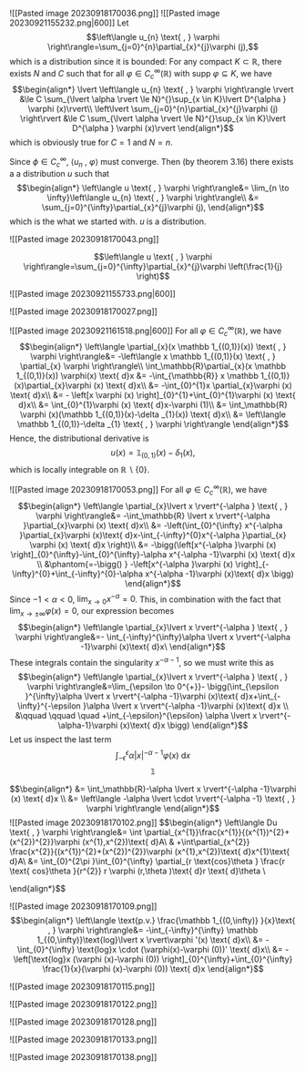 ![[Pasted image 20230918170036.png]]
![[Pasted image 20230921155232.png|600]]
Let 
$$\left\langle u_{n} \text{ , } \varphi  \right\rangle=\sum_{j=0}^{n}\partial_{x}^{j}\varphi (j),$$
which is a distribution since it is bounded: For any compact $K \subset  \mathbb{R}$, there exists $N$ and $C$ such that for all $\varphi \in C^{\infty}_{c}(\mathbb{R})$ with $\text{supp }\varphi \subseteq K$, we have
$$\begin{align*}
\lvert \left\langle u_{n} \text{ , } \varphi  \right\rangle \rvert &\le C \sum_{\lvert \alpha  \rvert \le N}^{}\sup_{x \in K}\lvert D^{\alpha } \varphi (x)\rvert\\
	\left\lvert \sum_{j=0}^{n}\partial_{x}^{j}\varphi (j) \right\rvert &\le C \sum_{\lvert \alpha  \rvert \le N}^{}\sup_{x \in K}\lvert D^{\alpha } \varphi (x)\rvert
\end{align*}$$
which is obviously true for $C=1$ and $N=n$.

Since $\phi \in C^{\infty}_{c}$, $\left\langle u_{n} \text{ , } \varphi  \right\rangle$ must converge. Then (by theorem 3.16) there exists a a distribution $u$ such that
$$\begin{align*}
\left\langle u \text{ , } \varphi  \right\rangle&= \lim_{n \to \infty}\left\langle u_{n} \text{ , } \varphi  \right\rangle\\
		&= \sum_{j=0}^{\infty}\partial_{x}^{j}\varphi (j),
\end{align*}$$
which is the what we started with. $u$ is a distribution.

![[Pasted image 20230918170043.png]]


$$\left\langle u \text{ , } \varphi  \right\rangle=\sum_{j=0}^{\infty}\partial_{x}^{j}\varphi \left(\frac{1}{j} \right)$$



![[Pasted image 20230921155733.png|600]]

![[Pasted image 20230918170027.png]]

![[Pasted image 20230921161518.png|600]]
For all $\varphi \in C^{\infty}_{c}(\mathbb{R}),$ we have
$$\begin{align*}
\left\langle \partial_{x}(x \mathbb 1_{(0,1)}(x)) \text{ , } \varphi  \right\rangle&= -\left\langle x \mathbb 1_{(0,1)}(x) \text{ , } \partial_{x} \varphi \right\rangle\\
\int_\mathbb{R}\partial_{x}(x \mathbb 1_{(0,1)}(x)) \varphi(x) \text{ d}x  &= -\int_{\mathbb{R}} x \mathbb 1_{(0,1)}(x)\partial_{x}\varphi (x) \text{ d}x\\
	&= -\int_{0}^{1}x \partial_{x}\varphi (x) \text{ d}x\\
&= - \left[x \varphi (x) \right]_{0}^{1}+\int_{0}^{1}\varphi (x) \text{ d}x\\
&= \int_{0}^{1}\varphi (x) \text{ d}x-\varphi  (1)\\
&= \int_\mathbb{R} \varphi (x)(\mathbb 1_{(0,1)}(x)-\delta _{1}(x)) \text{ d}x\\
&= \left\langle \mathbb 1_{(0,1)}-\delta _{1} \text{ , } \varphi  \right\rangle
\end{align*}$$
Hence, the distributional derivative is
$$u(x)=\mathbb 1_{(0,1)}(x)-\delta _{1}(x),$$
which is locally integrable on $\mathbb{R}\backslash \{0 \}$.

![[Pasted image 20230918170053.png]]
For all $\varphi \in C^{\infty}_{c}(\mathbb{R}),$ we have
$$\begin{align*}
\left\langle \partial_{x}\lvert x \rvert^{-\alpha } \text{ , } \varphi  \right\rangle&= -\int_\mathbb{R} \lvert x \rvert^{-\alpha }\partial_{x}\varphi (x) \text{ d}x\\
&= -\left(\int_{0}^{\infty} x^{-\alpha }\partial_{x}\varphi (x)\text{ d}x-\int_{-\infty}^{0}x^{-\alpha }\partial_{x} \varphi (x) \text{ d}x \right)\\
&= -\bigg(\left[x^{-\alpha }\varphi (x) \right]_{0}^{\infty}-\int_{0}^{\infty}-\alpha x^{-\alpha -1}\varphi (x) \text{ d}x \\
&\phantom{=-\bigg() } -\left[x^{-\alpha }\varphi (x) \right]_{-\infty}^{0}+\int_{-\infty}^{0}-\alpha x^{-\alpha -1}\varphi (x)\text{ d}x \bigg)
\end{align*}$$
Since $-1<\alpha <0$,  $\lim_{x \to 0}x^{-\alpha }=0$. This, in combination with the fact that $\lim_{x \to \pm \infty}\varphi(x)=0$, our expression becomes
$$\begin{align*}
\left\langle \partial_{x}\lvert x \rvert^{-\alpha } \text{ , } \varphi  \right\rangle&=- \int_{-\infty}^{\infty}\alpha \lvert x \rvert^{-\alpha -1}\varphi (x)\text{ d}x\
\end{align*}$$
These integrals contain the singularity $x^{-\alpha -1}$, so we must write this as
$$\begin{align*}
\left\langle \partial_{x}\lvert x \rvert^{-\alpha } \text{ , } \varphi  \right\rangle&=\lim_{\epsilon  \to 0^{+}}- \bigg(\int_{\epsilon }^{\infty}\alpha \lvert x \rvert^{-\alpha -1}\varphi (x)\text{ d}x+\int_{-\infty}^{-\epsilon }\alpha \lvert x \rvert^{-\alpha -1}\varphi (x)\text{ d}x \\
&\qquad \qquad \quad +\int_{-\epsilon}^{\epsilon} \alpha \lvert x \rvert^{-\alpha-1}\varphi (x)\text{ d}x \bigg)
\end{align*}$$
Let us inspect the last term
$$\int_{-\epsilon }^{\epsilon } \alpha \lvert x \rvert^{-\alpha -1}\varphi (x) \text{ d}x$$
$$\mathbb 1$$

$$\begin{align*}
&= \int_\mathbb{R}-\alpha \lvert x \rvert^{-\alpha -1}\varphi (x) \text{ d}x \\
&= \left\langle -\alpha \lvert \cdot  \rvert^{-\alpha -1} \text{ , } \varphi  \right\rangle
\end{align*}$$
![[Pasted image 20230918170102.png]]
$$\begin{align*}
\left\langle Du \text{ , } \varphi  \right\rangle&= \int \partial_{x^{1}}\frac{x^{1}}{(x^{1})^{2}+(x^{2})^{2}}\varphi (x^{1},x^{2})\text{ d}A\\
& +\int\partial_{x^{2}} \frac{x^{2}}{(x^{1})^{2}+(x^{2})^{2}}\varphi (x^{1},x^{2})\text{ d}x^{1}\text{ d}A\\
&= \int_{0}^{2\pi }\int_{0}^{\infty} \partial_{r \text{cos}\theta } \frac{r \text{ cos}\theta }{r^{2}} r \varphi (r,\theta )\text{ d}r \text{ d}\theta \\

\end{align*}$$

![[Pasted image 20230918170109.png]]
$$\begin{align*}
\left\langle \text{p.v.} \frac{\mathbb 1_{(0,\infty)} }{x}\text{ , } \varphi  \right\rangle&= -\int_{-\infty}^{\infty} \mathbb 1_{(0,\infty)}\text{log}\lvert x \rvert\varphi  '(x) \text{ d}x\\
&= -\int_{0}^{\infty} \text{log}x \cdot (\varphi(x)-\varphi (0))' \text{ d}x\\
&= -\left[\text{log}x (\varphi (x)-\varphi (0)) \right]_{0}^{\infty}+\int_{0}^{\infty} \frac{1}{x}(\varphi (x)-\varphi (0)) \text{ d}x
\end{align*}$$

![[Pasted image 20230918170115.png]]


![[Pasted image 20230918170122.png]]

![[Pasted image 20230918170128.png]]


![[Pasted image 20230918170133.png]]

![[Pasted image 20230918170138.png]]